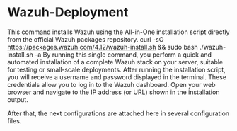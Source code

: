 # Wazuh-Deployment
This command installs Wazuh using the All-in-One installation script directly from the official Wazuh packages repository.
  curl -sO https://packages.wazuh.com/4.12/wazuh-install.sh && sudo bash ./wazuh-install.sh -a
By running this single command, you perform a quick and automated installation of a complete Wazuh stack on your server, suitable for testing or small-scale deployments.
After running the installation script, you will receive a username and password displayed in the terminal. These credentials allow you to log in to the Wazuh dashboard.
Open your web browser and navigate to the IP address (or URL) shown in the installation output.

After that, the next configurations are attached here in several configuration files.
